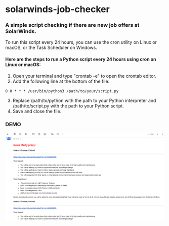 # solarwinds-job-checker
### A simple script checking if there are new job offers at SolarWinds.

To run this script every 24 hours, you can use the cron utility on Linux or macOS, or the Task Scheduler on Windows.

#### Here are the steps to run a Python script every 24 hours using cron on Linux or macOS:

1. Open your terminal and type "crontab -e" to open the crontab editor.
2. Add the following line at the bottom of the file:
```
0 0 * * * /usr/bin/python3 /path/to/your/script.py
```
3. Replace /path/to/python with the path to your Python interpreter and /path/to/script.py with the path to your Python script.
4. Save and close the file.


### DEMO
![Screenshot](screenshot.png)
